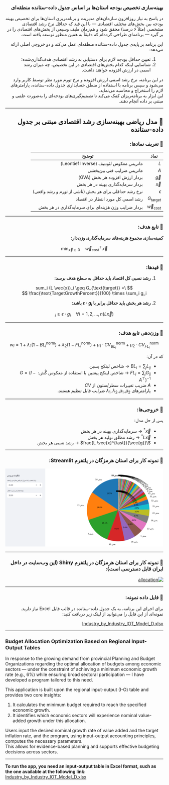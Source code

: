 <div dir="rtl">

### بهینه‌سازی تخصیص بودجه استان‌ها بر اساس جدول داده-ستانده منطقه‌ای

در پاسخ به نیاز روزافزون سازمان‌های مدیریت و برنامه‌ریزی استان‌ها برای تخصیص بهینه بودجه بین بخش‌های مختلف اقتصادی — با این قید که حداقل نرخ رشد اقتصادی مشخصی (مثلاً ۶ درصد) محقق شود و هم‌زمان طیف وسیعی از بخش‌های اقتصادی را در بر گیرد — برنامه‌ای طراحی کرده‌ام که دقیقاً به همین منظور توسعه یافته است.

این برنامه بر پایه‌ی جدول داده-ستانده منطقه‌ای عمل می‌کند و دو خروجی اصلی ارائه می‌دهد:

1. تعیین حداقل بودجه لازم برای دستیابی به رشد اقتصادی هدف‌گذاری‌شده؛  
2. شناسایی اینکه کدام بخش‌های اقتصادی در این تخصیص، چه میزان رشد اسمی در ارزش افزوده خواهند داشت.

در این برنامه، نرخ رشد اسمی ارزش افزوده و نرخ تورم مورد نظر توسط کاربر وارد می‌شود و سپس برنامه با استفاده از منطق حسابداری جدول داده-ستانده، پارامترهای لازم را استخراج و محاسبه می‌نماید.  
این ابزار به برنامه‌ریزان کمک می‌کند تا تصمیم‌گیری‌های بودجه‌ای را به‌صورت علمی و مبتنی بر داده انجام دهند.

---

## 📐 مدل ریاضی بهینه‌سازی رشد اقتصادی مبتنی بر جدول داده-ستانده

### 🔹 تعریف نمادها:

| نماد | توضیح |
|------|--------|
| $L$ | ماتریس معکوس لئونتیف (Leontief Inverse) |
| $A$ | ماتریس ضرایب فنی بین‌بخشی |
| $\vec{g}$ | بردار ارزش افزوده هر بخش (GVA) |
| $\vec{x}$ | بردار سرمایه‌گذاری بهینه در هر بخش |
| $\epsilon$ | نرخ رشد حداقلی برای هر بخش (ناشی از تورم و رشد واقعی) |
| $G_{\text{target}}$ | رشد اسمی کل مورد انتظار در اقتصاد |
| $\vec{w}_{\text{cost}}$ | بردار ضرایب وزن هزینه‌ای برای سرمایه‌گذاری در هر بخش |

---

### 🔸 تابع هدف:

**کمینه‌سازی مجموع هزینه‌های سرمایه‌گذاری وزن‌دار:**

$$
\min_{\vec{x} \geq 0} \quad \vec{w}_{\text{cost}}^\top \vec{x}
$$

---

### 🔸 قیدها:

1. **رشد نسبی کل اقتصاد باید حداقل به سطح هدف برسد:**

$$
\sum_i (L \vec{x})_i \geq G_{\text{target}} = \frac{\text{TargetGrowthPercent}}{100} \times \sum_i g_i
$$



2. **رشد هر بخش باید حداقل برابر با $\epsilon \cdot g_i$ باشد:**

$$
(L \vec{x})_i \geq \epsilon \cdot g_i \quad \forall i = 1, 2, \dots, n
$$

---

### 🔸 وزن‌دهی تابع هدف:

$$
w_i = 1 + \lambda_1 (1 - BL_i^{\text{norm}}) + \lambda_2 (1 - FL_i^{\text{norm}}) + \mu_1 \cdot CV_{BL_i}^{\text{norm}} + \mu_2 \cdot CV_{FL_i}^{\text{norm}}
$$

که در آن:

* $BL_i = \sum_j L_{ij}$ → شاخص لینکج پسین  
* $FL_i = \sum_j G_{ij}$ → شاخص لینکج پیشین با استفاده از معکوس گُش: $G = (I - A^\top)^{-1}$  
* $A$  ضریب تغییرات سطر/ستون از $CV$  
* پارامترهای $\lambda_1, \lambda_2, \mu_1, \mu_2$ ضرایب قابل تنظیم هستند.

---

### 🔸 خروجی‌ها:

پس از حل مدل:

* $\vec{x}^{\ast}$ → سرمایه‌گذاری بهینه در هر بخش  
* $L \vec{x}^{\ast}$ → رشد مطلق تولید هر بخش  
* $\frac{L \vec{x}^{\ast}}{\vec{g}}$ → رشد نسبی هر بخش  

---

### 🔸 نمونه کار برای استان هرمزگان در پلتفرم Streamlit:

[![allocation](https://github.com/AZFARHAD24511/IO_Budget/blob/main/budget_allocation1.png)](https://iobudget-pdv2ak9zuxbmqyq485jf7v.streamlit.app/)

---

### 🔸 نمونه کار برای استان هرمزگان در پلتفرم Shiny (این وب‌سایت در داخل ایران قابل دسترسی است):

[![allocation](https://github.com/AZFARHAD24511/IO_Budget/blob/main/shiny_io_hormz.png)](https://azfar2451.shinyapps.io/hormozgan-shiny/)

---

### 🔸 فایل داده نمونه:

برای اجرای این برنامه، به یک جدول داده‌-ستانده در قالب فایل Excel نیاز دارید.  
نمونه‌ای از این فایل را می‌توانید از لینک زیر دریافت کنید:

[Industry_by_Industry_IOT_Model_D.xlsx](https://github.com/AZFARHAD24511/datasets/raw/refs/heads/main/Industry_by_Industry_IOT_Model_D.xlsx)

</div>

---

### Budget Allocation Optimization Based on Regional Input-Output Tables

In response to the growing demand from provincial Planning and Budget Organizations regarding the optimal allocation of budgets among economic sectors — under the constraint of achieving a minimum economic growth rate (e.g., 6%) while ensuring broad sectoral participation — I have developed a program tailored to this need.

This application is built upon the regional input-output (I-O) table and provides two core insights:

1. It calculates the minimum budget required to reach the specified economic growth.  
2. It identifies which economic sectors will experience nominal value-added growth under this allocation.

Users input the desired nominal growth rate of value added and the target inflation rate, and the program, using input-output accounting principles, computes the necessary parameters.  
This allows for evidence-based planning and supports effective budgeting decisions across sectors.

---

**To run the app, you need an input-output table in Excel format, such as the one available at the following link:**  
[Industry_by_Industry_IOT_Model_D.xlsx](https://github.com/AZFARHAD24511/datasets/raw/refs/heads/main/Industry_by_Industry_IOT_Model_D.xlsx)
